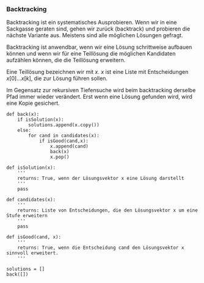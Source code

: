 ### Backtracking


Backtracking ist ein systematisches Ausprobieren. Wenn wir in eine Sackgasse geraten sind, gehen wir zurück (backtrack) und probieren die nächste Variante aus. Meistens sind alle möglichen Lösungen gefragt.

Backtracking ist anwendbar, wenn wir eine Lösung schrittweise aufbauen können und wenn wir für eine
Teillösung die möglichen Kandidaten aufzählen können, die die Teillösung erweitern. 

Eine Teillösung bezeichnen wir mit $x$. $x$ ist eine Liste mit Entscheidungen $x[0]...x[k]$, die zur Lösung führen sollen.

Im Gegensatz zur rekursiven Tiefensuche wird beim backtracking derselbe Pfad immer wieder verändert. Erst wenn eine Lösung gefunden wird, wird eine Kopie gesichert.

```
def back(x):
    if isSolution(x):
        solutions.append(x.copy())
    else:
        for cand in candidates(x):
            if isGood(cand,x):
                x.append(cand)
                back(x)
                x.pop()
                
def isSolution(x):
    '''
    returns: True, wenn der Lösungsvektor x eine Lösung darstellt
    '''
    pass

def candidates(x):
    '''
    returns: Liste von Entscheidungen, die den Lösungsvektor x um eine Stufe erweitern
    '''
    pass

def isGood(cand, x):
    '''
    returns: True, wenn die Entscheidung cand den Lösungsvektor x sinnvoll erweitert.
    '''
               
solutions = []
back([])
```